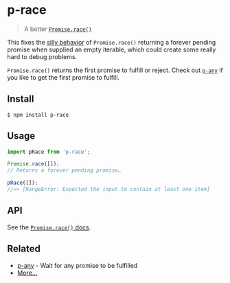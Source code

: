 # p-race

> A better [`Promise.race()`](https://developer.mozilla.org/en/docs/Web/JavaScript/Reference/Global_Objects/Promise/race)

This fixes the [silly behavior](https://github.com/domenic/promises-unwrapping/issues/75) of `Promise.race()` returning a forever pending promise when supplied an empty iterable, which could create some really hard to debug problems.

`Promise.race()` returns the first promise to fulfill or reject. Check out [`p-any`](https://github.com/sindresorhus/p-any) if you like to get the first promise to fulfill.

## Install

```
$ npm install p-race
```

## Usage

```js
import pRace from 'p-race';

Promise.race([]);
// Returns a forever pending promise…

pRace([]);
//=> [RangeError: Expected the input to contain at least one item]
```

## API

See the [`Promise.race()` docs](https://developer.mozilla.org/en/docs/Web/JavaScript/Reference/Global_Objects/Promise/race).

## Related

- [p-any](https://github.com/sindresorhus/p-any) - Wait for any promise to be fulfilled
- [More…](https://github.com/sindresorhus/promise-fun)
